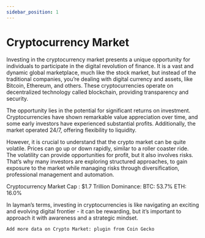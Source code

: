 ```yaml
---
sidebar_position: 1
---
```


# Cryptocurrency Market

Investing in the cryptocurrency market presents a unique opportunity for individuals to participate in the digital revolution of finance. It is a vast and dynamic global marketplace, much like the stock market, but instead of the traditional companies, you’re dealing with digital currency and assets, like Bitcoin, Ethereum, and others. These cryptocurrencies operate on decentralized technology called blockchain, providing transparency and security.

The opportunity lies in the potential for significant returns on investment. Cryptocurrencies have shown remarkable value appreciation over time, and some early investors have experienced substantial profits. Additionally, the market operated 24/7, offering flexibility to liquidity.

However, it is crucial to understand that the crypto market can be quite volatile. Prices can go up or down rapidly, similar to a roller coaster ride. The volatility can provide opportunities for profit, but it also involves risks. That’s why many investors are exploring structured approaches, to gain exposure to the market while managing risks through diversification, professional management and automation.

Cryptocurrency Market Cap : $1.7 Trillion
Dominance: BTC: 53.7% ETH: 16.0%

In layman’s terms, investing in cryptocurrencies is like navigating an exciting and evolving digital frontier - it can be rewarding, but it’s important to approach it with awareness and a strategic mindset.

`Add more data on Crypto Market: plugin from Coin Gecko`
